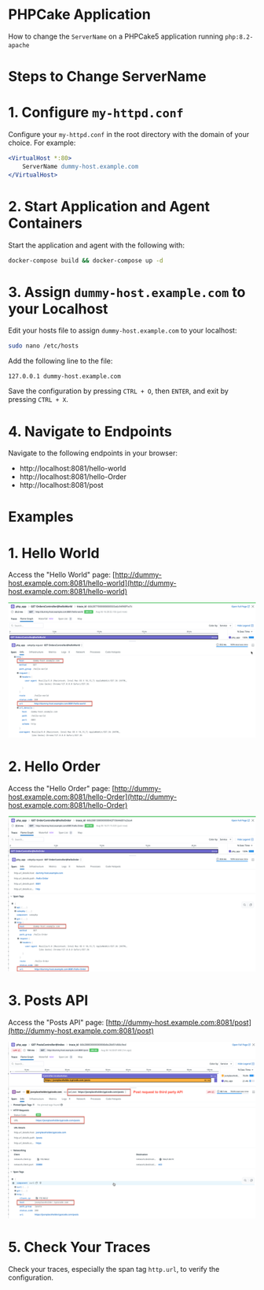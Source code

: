 # PHPCake Application

How to change the `ServerName` on a PHPCake5 application running `php:8.2-apache`

# Steps to Change ServerName

# 1. Configure `my-httpd.conf`

Configure your `my-httpd.conf` in the root directory with the domain of your choice. For example:

```apache
<VirtualHost *:80>
    ServerName dummy-host.example.com
</VirtualHost>
```

# 2. Start Application and Agent Containers

Start the application and agent with the following with:

```sh
docker-compose build && docker-compose up -d
```

# 3. Assign `dummy-host.example.com` to your Localhost

Edit your hosts file to assign `dummy-host.example.com` to your localhost:

```sh
sudo nano /etc/hosts
```

Add the following line to the file:

```plaintext
127.0.0.1 dummy-host.example.com
```

Save the configuration by pressing `CTRL + O`, then `ENTER`, and exit by pressing `CTRL + X`.

# 4. Navigate to Endpoints

Navigate to the following endpoints in your browser:

-   http://localhost:8081/hello-world
-   http://localhost:8081/hello-Order
-   http://localhost:8081/post

# Examples

# 1. Hello World

Access the "Hello World" page:
[http://dummy-host.example.com:8081/hello-world](http://dummy-host.example.com:8081/hello-world)

![Hello World](./images/helloWorld.png)

# 2. Hello Order

Access the "Hello Order" page:
[http://dummy-host.example.com:8081/hello-Order](http://dummy-host.example.com:8081/hello-Order)

![Hello Order](./images/HelloOrder.png)

# 3. Posts API

Access the "Posts API" page:
[http://dummy-host.example.com:8081/post](http://dummy-host.example.com:8081/post)

![Posts API](./images/post.png)

# 5. Check Your Traces

Check your traces, especially the span tag `http.url`, to verify the configuration.
